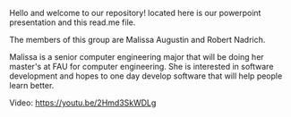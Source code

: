 Hello and welcome to our repository!
located here is our powerpoint presentation and this read.me file.

The members of this group are Malissa Augustin and Robert Nadrich.

Malissa is a senior computer engineering major that will be doing her master's at FAU for computer engineering. She is interested in software development and hopes to one day develop software that will help people learn better.

Video:
https://youtu.be/2Hmd3SkWDLg
